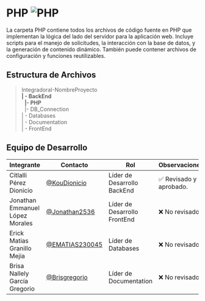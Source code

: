 # PHP  ![PHP](https://img.shields.io/badge/PHP-777BB4?)

La carpeta PHP contiene todos los archivos de código fuente en PHP que implementan la lógica del lado del servidor para la aplicación web. Incluye scripts para el manejo de solicitudes, la interacción con la base de datos, y la generación de contenido dinámico. También puede contener archivos de configuración y funciones reutilizables.

## Estructura de Archivos

>IntegradoraI-NombreProyecto<br>
>**| - BackEnd** <br>
>&nbsp;&nbsp;**|- PHP**<br>
>&nbsp;&nbsp;|- DB_Connection<br>
>| - Databases<br>
>| - Documentation<br>
>| - FrontEnd


## Equipo de Desarrollo

|Integrante|Contacto|Rol|Observaciones|
|------------|--------|---|---|
|Citlalli Pérez Dionicio|[@KouDionicio](https://github.com/KouDionicio)|Líder de Desarrollo BackEnd|✅ Revisado y aprobado.|
|Jonathan Emmanuel López Morales|[@Jonathan2536](https://github.com/Jonathan2536)|Líder de Desarrollo FrontEnd|❌ No revisado.|
|Erick Matias Granillo Mejia|[@EMATIAS230045](https://github.com/EMATIAS230045)|Líder de Databases|❌ No revisado.|
|Brisa Nallely García Gregorio|[@Brisgregorio](https://github.com/Brisgregorio)|Líder de Documentation|❌ No revisado.|
